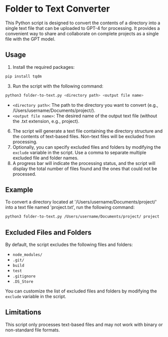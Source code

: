 Folder to Text Converter
========================

This Python script is designed to convert the contents of a directory into a single text file that can be uploaded to GPT-4 for processing. It provides a convenient way to share and collaborate on complete projects as a single file with the GPT model.

Usage
-----

1.  Install the required packages:
```bash
pip install tqdm
```
3.  Run the script with the following command:
```bash
python3 folder-to-text.py <directory path> <output file name>
```
*   `<directory path>`: The path to the directory you want to convert (e.g., /Users/username/Documents/project/).
*   `<output file name>`: The desired name of the output text file (without the .txt extension, e.g., project).

6.  The script will generate a text file containing the directory structure and the contents of text-based files. Non-text files will be excluded from processing.
7.  Optionally, you can specify excluded files and folders by modifying the `exclude` variable in the script. Use a comma to separate multiple excluded file and folder names.
8.  A progress bar will indicate the processing status, and the script will display the total number of files found and the ones that could not be processed.

Example
-------

To convert a directory located at '/Users/username/Documents/project/' into a text file named 'project.txt', run the following command:
```bash
python3 folder-to-text.py /Users/username/Documents/project/ project
```
Excluded Files and Folders
--------------------------

By default, the script excludes the following files and folders:

*   `node_modules/`
*   `.git/`
*   `build`
*   `test`
*   `.gitignore`
*   `.DS_Store`

You can customize the list of excluded files and folders by modifying the `exclude` variable in the script.

Limitations
-----------

This script only processes text-based files and may not work with binary or non-standard file formats.
